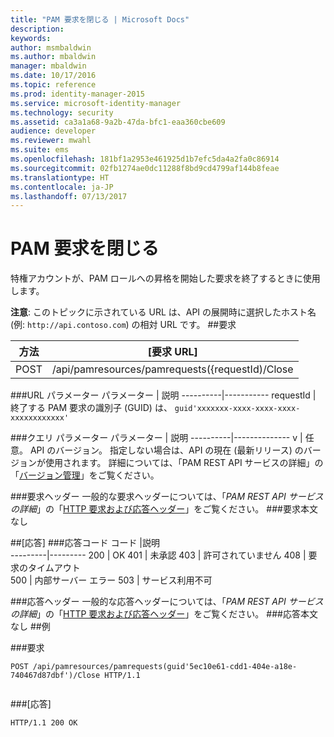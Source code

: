 ```yaml
---
title: "PAM 要求を閉じる | Microsoft Docs"
description: 
keywords: 
author: msmbaldwin
ms.author: mbaldwin
manager: mbaldwin
ms.date: 10/17/2016
ms.topic: reference
ms.prod: identity-manager-2015
ms.service: microsoft-identity-manager
ms.technology: security
ms.assetid: ca3a1a68-9a2b-47da-bfc1-eaa360cbe609
audience: developer
ms.reviewer: mwahl
ms.suite: ems
ms.openlocfilehash: 181bf1a2953e461925d1b7efc5da4a2fa0c86914
ms.sourcegitcommit: 02fb1274ae0dc11288f8bd9cd4799af144b8feae
ms.translationtype: HT
ms.contentlocale: ja-JP
ms.lasthandoff: 07/13/2017
---
```

# <a name="close-pam-request"></a>PAM 要求を閉じる
特権アカウントが、PAM ロールへの昇格を開始した要求を終了するときに使用します。

**注意**: このトピックに示されている URL は、API の展開時に選択したホスト名 (例: `http://api.contoso.com`) の相対 URL です。
##<a name="request"></a>要求


方法  |[要求 URL]  
---------|---------
POST     |/api/pamresources/pamrequests({requestId)/Close

###<a name="url-parameters"></a>URL パラメーター
パラメーター | 説明
----------|-----------
requestId | 終了する PAM 要求の識別子 (GUID) は、 `guid'xxxxxxx-xxxx-xxxx-xxxx-xxxxxxxxxxxx'`

###<a name="query-parameters"></a>クエリ パラメーター
パラメーター | 説明
----------|--------------
v | 任意。 API のバージョン。 指定しない場合は、API の現在 (最新リリース) のバージョンが使用されます。 詳細については、「PAM REST API サービスの詳細」の「[バージョン管理](privileged-access-management-rest-api-service-details.md#versioning)」をご覧ください。

###<a name="request-headers"></a>要求ヘッダー
一般的な要求ヘッダーについては、「*PAM REST API サービスの詳細*」の「[HTTP 要求および応答ヘッダー](privileged-access-management-rest-api-service-details.md#http-request-and-response-headers)」をご覧ください。
###<a name="request-body"></a>要求本文
なし

##<a name="response"></a>[応答]
###<a name="response-codes"></a>応答コード
コード  |説明  
---------|---------
200 | OK
401 | 未承認
403 | 許可されていません
408 | 要求のタイムアウト   
500 | 内部サーバー エラー
503 | サービス利用不可

###<a name="response-headers"></a>応答ヘッダー
一般的な応答ヘッダーについては、「*PAM REST API サービスの詳細*」の「[HTTP 要求および応答ヘッダー](privileged-access-management-rest-api-service-details.md#http-request-and-response-headers)」をご覧ください。
###<a name="response-body"></a>応答本文
なし
##<a name="example"></a>例

###<a name="request"></a>要求
```
POST /api/pamresources/pamrequests(guid'5ec10e61-cdd1-404e-a18e-740467d87dbf')/Close HTTP/1.1


```
###<a name="response"></a>[応答]
```
HTTP/1.1 200 OK

```       
